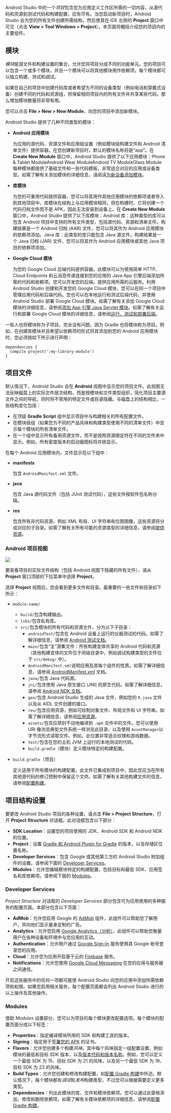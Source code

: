 Android Studio 中的一个*项目*包含您为应用定义工作区所需的一切内容，从源代码和资源到测试代码和构建配置，应有尽有。当您启动新项目时，Android Studio 会为您的所有文件创建所需结构，然后使其在 IDE 左侧的 **Project** 窗口中可见（点击 **View > Tool Windows > Project**）。本页面将概括介绍您的项目内的主要组件。

## 模块

*模块*是源文件和构建设置的集合，允许您将项目分成不同的功能单元。您的项目可以包含一个或多个模块，并且一个模块可以将其他模块用作依赖项。每个模块都可以独立构建、测试和调试。

如果在自己的项目中创建代码库或者希望为不同的设备类型（例如电话和穿戴式设备）创建不同的代码和资源组，但保留相同项目内的所有文件并共享某些代码，那么增加模块数量将非常有用。

您可以点击 **File > New > New Module**，向您的项目中添加新模块。

Android Studio 提供了几种不同类型的模块：

- **Android 应用模块**

  为应用的源代码、资源文件和应用级设置（例如模块级构建文件和 Android 清单文件）提供容器。在您创建新项目时，默认的模块名称将是“app”。在 **Create New Module** 窗口中，Android Studio 提供了以下应用模块：Phone & Tablet ModuleAndroid Wear ModuleAndroid TV ModuleGlass Module每种模块都提供了基础文件和一些代码模板，非常适合对应的应用或设备类型。如需了解有关添加模块的详细信息，请阅读[为新设备添加模块](https://developer.android.google.cn/studio/projects/add-app-module.html)。

- **库模块**

  为您的可重用代码提供容器，您可以将其用作其他应用模块的依赖项或者导入到其他项目中。库模块在结构上与应用模块相同，但在构建时，它将创建一个代码归档文件而不是 APK，因此无法安装到设备上。在 **Create New Module** 窗口中，Android Studio 提供了以下库模块：Android 库：这种类型的库可以包含 Android 项目中支持的所有文件类型，包括源代码、资源和清单文件。构建结果是一个 Android 归档 (AAR) 文件，您可以将其作为 Android 应用模块的依赖项添加。Java 库：此类型的库只能包含 Java 源文件。构建结果是一个 Java 归档 (JAR) 文件，您可以将其作为 Andriod 应用模块或其他 Java 项目的依赖项添加。

- **Google Cloud 模块**

  为您的 Google Cloud 后端代码提供容器。此模块可以为使用简单 HTTP、Cloud Endpoints 和云消息传递连接到您的应用的 Java App 引擎后端添加所需的代码和依赖项。您可以开发您的后端，提供应用所需的云服务。利用 Android Studio 创建和开发您的 Google Cloud 模块，您可以在同一个项目中管理应用代码和后端代码。您也可以在本地运行和测试后端代码，并使用 Android Studio 部署 Google Cloud 模块。如需了解有关添加 Google Cloud 模块的详细信息，请参阅[添加 App 引擎 Java Servlet 模块](https://cloud.google.com/tools/android-studio/app_engine/add_module)。如需了解有关运行和部署 Google Cloud 模块的详细信息，请参阅[运行、测试和部署后端](https://cloud.google.com/tools/android-studio/app_engine/run_test_deploy)。

一些人也将模块称为子项目，完全没有问题，因为 Gradle 也将模块称为项目。例如，在创建库模块并且希望以依赖项的形式将其添加到您的 Android 应用模块时，您必须按如下所示进行声明：

```
dependencies {
  compile project(':my-library-module')
}
```

## 项目文件

默认情况下，Android Studio 会在 **Android** 视图中显示您的项目文件。此视图无法反映磁盘上的实际文件层次结构，而是按模块和文件类型组织，简化项目主要源文件之间的导航，同时将不常用的特定文件或目录隐藏。与磁盘上的结构相比，一些结构变化包括：

- 在顶级 **Gradle Script** 组中显示项目中与构建相关的所有配置文件。
- 在模块级组（如果您为不同的产品风味和构建类型使用不同的清单文件）中显示每个模块的所有清单文件。
- 在一个组中显示所有备用资源文件，而不是按照资源限定符在不同的文件夹中显示。例如，所有密度版本的启动器图标将并排显示。

在每个 Android 应用模块内，文件显示在以下组中：

- **manifests**

  包含 `AndroidManifest.xml` 文件。

- **java**

  包含 Java 源代码文件（包括 JUnit 测试代码），这些文件按软件包名称分隔。

- **res**

  包含所有非代码资源，例如 XML 布局、UI 字符串和位图图像，这些资源将分成对应的子目录。如需了解有关所有可能的资源类型的详细信息，请参阅[提供资源](https://developer.android.google.cn/guide/topics/resources/providing-resources.html)。

### Android 项目视图

![](https://developer.android.google.cn/images/tools/projectview-p2.png)

要查看项目的实际文件结构（包括 Android 视图下隐藏的所有文件），请从 **Project** 窗口顶部的下拉菜单中选择 **Project**。

选择 **Project** 视图后，您会看到更多文件和目录。最重要的一些文件和目录如下所示：

- `module-name/`

  - `build/`包含构建输出。
  - `libs/`包含私有库。
  - `src/`包含模块的所有代码和资源文件，分为以下子目录：
    -  `androidTest/`包含在 Android 设备上运行的仪器测试的代码。如需了解详细信息，请参阅 [Android 测试文档](https://developer.android.google.cn/tools/testing/index.html)。
    - `main/`包含“主”源集文件：所有构建变体共享的 Android 代码和资源（其他构建变体的文件位于同级目录中，例如调试构建类型的文件位于 `src/debug/` 中）。
    - `AndroidManifest.xml`说明应用及其每个组件的性质。如需了解详细信息，请参阅 [AndroidManifest.xml](https://developer.android.google.cn/guide/topics/manifest/manifest-intro.html) 文档。
    - `java/`包含 Java 代码源。
    - `jni/`包含使用 Java 原生接口 (JNI) 的原生代码。如需了解详细信息，请参阅 [Android NDK 文档](https://developer.android.google.cn/ndk/index.html)。
    - `gen/`包含 Android Studio 生成的 Java 文件，例如您的 `R.java` 文件以及从 AIDL 文件创建的接口。
    - `res/`包含应用资源，例如可绘制对象文件、布局文件和 UI 字符串。如需了解详细信息，请参阅[应用资源](https://developer.android.google.cn/guide/topics/resources/index.html)。
    - `assets/`包含应原封不动地编译到 `.apk` 文件中的文件。您可以使用 URI 像浏览典型文件系统一样浏览此目录，以及使用 `AssetManager`以字节流形式读取文件。例如，此位置非常适合纹理和游戏数据。
    - `test/`包含在您的主机 JVM 上运行的本地测试的代码。
    - `build.gradle`（模块）定义模块特定的构建配置。

- `build.gradle`（项目）

  定义适用于所有模块的构建配置。此文件已集成到项目中，因此您应当在所有其他源代码的修订控制中保留这个文件。如需了解有关其他构建文件的信息，请参阅[配置构建](https://developer.android.google.cn/studio/build/index.html)。

## 项目结构设置

要更改 Android Studio 项目的各种设置，请点击 **File > Project Structure**，打开 **Project Structure** 对话框。此对话框包含以下部分：

- **SDK Location**：设置您的项目使用的 JDK、Android SDK 和 Android NDK 的位置。
- **Project**：设置 [Gradle 和 Android Plugin for Gradle](https://developer.android.google.cn/tools/building/plugin-for-gradle.html) 的版本，以及存储区位置名称。
- **Developer Services**：包含 Google 或其他第三方的 Android Studio 附加组件的设置。请参阅下面的 [Developer Services](https://developer.android.google.cn/studio/projects/index.html#dev-svc)。
- **Modules**：允许您编辑模块特定的构建配置，包括目标和最低 SDK、应用签名和库依赖项。请参阅下面的 [Modules](https://developer.android.google.cn/studio/projects/index.html#modules)。

### Developer Services

*Project Structure* 对话框的 *Developer Services* 部分包含可为应用使用的多种服务的配置页面。本部分包含以下页面：

- **AdMob**：允许您启用 Google 的 [AdMob](https://developers.google.cn/admob/) 组件，此组件可以帮助您了解用户，并向他们显示量身定制的广告。
- **Analytics**：允许您启用 [Google Analytics（分析）](https://developers.google.cn/analytics/)，此组件可以帮助您衡量用户在各种设备和环境中与您应用的互动。
- **Authentication**：允许用户通过 [Google Sign-In](https://developers.google.cn/identity/sign-in/android/) 服务使用其 Google 帐号登录您的应用。
- **Cloud**：允许您为应用开启基于云的 [Firebase](https://www.firebase.com/) 服务。
- **Notifications**：允许您使用 [Google Cloud Messaging](https://developers.google.cn/cloud-messaging/) 在您的应用与服务器之间通信。

开启这些服务中的任何一项都可能使 Android Studio 向您的应用中添加所需依赖项和权限。如果您启用相关服务，每个配置页面都会列出 Android Studio 进行的以上操作及其他操作。

### Modules

借助 *Modules* 设置部分，您可以为项目的每个模块更改配置选项。每个模块的配置页面分成以下标签：

- **Properties**：指定编译模块所用的 SDK 和构建工具的版本。
- **Signing**：指定用于[签署您的 APK](https://developer.android.google.cn/tools/publishing/app-signing.html#sign-auto) 的证书。
- **Flavors**：允许您创建多个构建*风味*，其中每个风味指定一组配置设置，例如模块的最低和目标 SDK 版本，以及[版本代码和版本名称](https://developer.android.google.cn/tools/publishing/versioning.html)。例如，您可以定义一个最低 SDK 为 15、目标 SDK 为 21 的风味，以及另一个最低 SDK 为 19、目标 SDK 为 23 的风味。
- **Build Types**：允许您创建和修改构建配置，如[配置 Gradle 构建](https://developer.android.google.cn/tools/building/configuring-gradle.html)中所述。默认情况下，每个模块都有*调试*和*发布*构建类型，不过您可以根据需要定义更多类型。
- **Dependencies**：列出此模块的库、文件和模块依赖项。您可以通过此窗格添加、修改和删除依赖项。如需了解有关模块依赖项的详细信息，请参阅[配置 Gradle 构建](https://developer.android.google.cn/tools/building/configuring-gradle.html#declareDeps)。